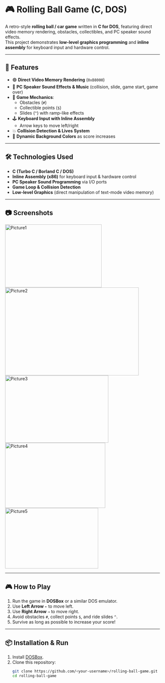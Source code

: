 # 🎮 Rolling Ball Game (C, DOS)

A retro-style **rolling ball / car game** written in **C for DOS**, featuring direct video memory rendering, obstacles, collectibles, and PC speaker sound effects.  
This project demonstrates **low-level graphics programming** and **inline assembly** for keyboard input and hardware control.  

---

## 🚀 Features
- 🟢 **Direct Video Memory Rendering** (`0xB8000`)  
- 🎵 **PC Speaker Sound Effects & Music** (collision, slide, game start, game over)  
- 🎯 **Game Mechanics**:  
  - Obstacles (`#`)  
  - Collectible points (`$`)  
  - Slides (`^`) with ramp-like effects  
- 🕹️ **Keyboard Input with Inline Assembly**  
  - Arrow keys to move left/right  
- 💥 **Collision Detection & Lives System**  
- 🌈 **Dynamic Background Colors** as score increases  

---

## 🛠️ Technologies Used
- **C (Turbo C / Borland C / DOS)**  
- **Inline Assembly (x86)** for keyboard input & hardware control  
- **PC Speaker Sound Programming** via I/O ports  
- **Game Loop & Collision Detection**  
- **Low-level Graphics** (direct manipulation of text-mode video memory)  

---

## 📷 Screenshots
<img width="314" height="205" alt="Picture1" src="https://github.com/user-attachments/assets/784c1016-3f19-4401-b4b7-861c9c8f20e6" />
<img width="435" height="286" alt="Picture2" src="https://github.com/user-attachments/assets/6af36bb8-d80b-414b-b1b0-479322bcc9f0" />
<img width="336" height="219" alt="Picture3" src="https://github.com/user-attachments/assets/37d3667b-8c7d-481e-af35-5e89dfedbcca" />
<img width="326" height="212" alt="Picture4" src="https://github.com/user-attachments/assets/4c3fd371-055b-4287-a945-488653d94eb9" />
<img width="303" height="197" alt="Picture5" src="https://github.com/user-attachments/assets/9c130e65-ef50-4959-af35-5acf95e83982" />

---

## 🎮 How to Play
1. Run the game in **DOSBox** or a similar DOS emulator.  
2. Use **Left Arrow** `←` to move left.  
3. Use **Right Arrow** `→` to move right.  
4. Avoid obstacles `#`, collect points `$`, and ride slides `^`.  
5. Survive as long as possible to increase your score!  

---

## 📦 Installation & Run
1. Install [DOSBox](https://www.dosbox.com/).  
2. Clone this repository:
   ```bash
   git clone https://github.com/<your-username>/rolling-ball-game.git
   cd rolling-ball-game
